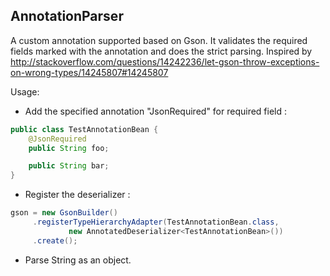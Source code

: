 AnnotationParser
----------------

A custom annotation supported based on Gson. It validates the required fields marked with the annotation and does the strict parsing.
Inspired by http://stackoverflow.com/questions/14242236/let-gson-throw-exceptions-on-wrong-types/14245807#14245807

Usage:

* Add the specified annotation "JsonRequired" for required field :

```java
public class TestAnnotationBean {
    @JsonRequired
    public String foo;

    public String bar;
}
```


* Register the deserializer :

```java 
gson = new GsonBuilder()
     .registerTypeHierarchyAdapter(TestAnnotationBean.class,
             new AnnotatedDeserializer<TestAnnotationBean>())
     .create();
```


* Parse String as an object.
